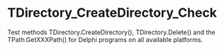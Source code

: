 # TDirectory_CreateDirectory_Check

Test methods TDirectory.CreateDirectory(), TDirectory.Delete() and the TPath.GetXXXPath() for Delphi programs on all available platforms.
